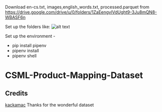 Download en-cs.txt, images,english_words.txt, processed.parquet from https://drive.google.com/drive/u/0/folders/1ZaEengvlVdUght9-3Ju8mQN8-WBASF6n

Set up the folders like:
![alt text](https://github.com/shubhamdarekar/567PROJECT/blob/main/FileStructure.png?raw=true)

Set up the environment - 

 - pip install pipenv
 - pipenv install
 - pipenv shell

# CSML-Product-Mapping-Dataset


## Credits
[kackamac](https://github.com/kackamac/Product-Mapping-Datasets)
Thanks for the wonderful dataset
